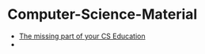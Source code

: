 # Computer-Science-Material
- [The missing part of your CS Education](#https://missing-semester-cn.github.io/)
- 
